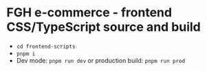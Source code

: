 # FGH e-commerce - frontend CSS/TypeScript source and build

* `cd frontend-scripts`
* `pnpm i`
* Dev mode: `pnpm run dev` or production build: `pnpm run prod`
